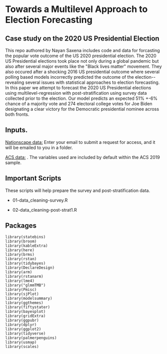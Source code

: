 # Towards a Multilevel Approach to Election Forecasting

## Case study on the 2020 US Presidential Election

This repo authored by Nayan Saxena includes code and data for forcasting the popular vote outcome of the US 2020 presidential election. The 2020 US Presidential elections took place not only during a global pandemic but also after several major events like the "Black lives matter" movement. They also occured after a shocking 2016 US presidential outcome where several polling based models incorrectly predicted the outcome of the election--revealing several issues with statistical approaches to election forecasting. In this paper we attempt to forecast the 2020 US Presidential elections using multilevel-regression with post-stratification using survey data collected prior to the election. Our model predicts an expected 51% +-6% chance of a majority vote and 274 electoral college votes for Joe Biden designating a clear victory for the Democratic presidential nominee across both fronts.

## Inputs.

[Nationscape data:](https://www.voterstudygroup.org/publication/nationscape-data-set) Enter your email to submit a request for access, and it will be emailed to you in a folder.

[ACS data:](https://usa.ipums.org/usa-action/variables/group) . The variables used are included by default within the ACS 2019 sample.

## Important Scripts

These scripts will help prepare the survey and post-stratification data.

-   01-data_cleaning-survey.R

-   02-data_cleaning-post-strat1.R

## Packages

```{r}
library(statebins)
library(broom)
library(kableExtra)
library(here)
library(brms)
library(rstan)
library(tidybayes)
library(DeclareDesign)
library(arm)
library(rstanarm)
library(lme4)
library("glmmTMB")
library(Pmisc)
library(sjPlot)
library(modelsummary)
library(ggthemes)
library(fiftystater)
library(bayesplot)
library(gridExtra)
library(ggpubr)
library(dplyr)
library(ggplot2)
library(tidyverse)
library(palmerpenguins)
library(usmap)
library(scales)
```
